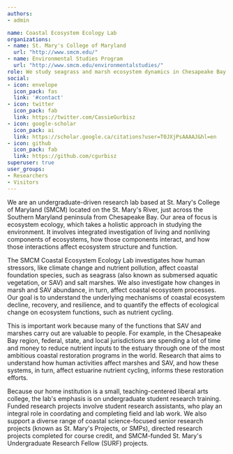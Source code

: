 ```yaml
---
authors:
- admin

name: Coastal Ecosystem Ecology Lab
organizations:
- name: St. Mary's College of Maryland
  url: "http://www.smcm.edu/"
- name: Environmental Studies Program
  url: "http://www.smcm.edu/environmentalstudies/"
role: We study seagrass and marsh ecosystem dynamics in Chesapeake Bay and beyond
social:
- icon: envelope
  icon_pack: fas
  link: '#contact'
- icon: twitter
  icon_pack: fab
  link: https://twitter.com/CassieGurbisz
- icon: google-scholar
  icon_pack: ai
  link: https://scholar.google.ca/citations?user=T0JXjPsAAAAJ&hl=en
- icon: github
  icon_pack: fab
  link: https://github.com/cgurbisz
superuser: true
user_groups:
- Researchers
- Visitors
---
```


We are an undergraduate-driven research lab based at St. Mary's College of Maryland (SMCM) located on the St. Mary's River, just across the Southern Maryland peninsula from Chesapeake Bay. Our area of focus is ecosystem ecology, which takes a holistic approach in studying the environment. It involves integrated investigation of living and nonliving components of ecosystems, how those components interact, and how those interactions affect ecosystem structure and function.

The SMCM Coastal Ecosystem Ecology Lab investigates how human stressors, like climate change and nutrient pollution, affect coastal foundation species, such as seagrass (also known as submersed aquatic vegetation, or SAV) and salt marshes. We also investigate how changes in marsh and SAV abundance, in turn, affect coastal ecosystem processes. Our goal is to understand the underlying mechanisms of coastal ecosystem decline, recovery, and resilience, and to quantify the effects of ecological change on ecosystem functions, such as nutrient cycling.

This is important work because many of the functions that SAV and marshes carry out are valuable to people. For example, in the Chesapeake Bay region, federal, state, and local jurisdictions are spending a lot of time and money to reduce nutrient inputs to the estuary through one of the most ambitious coastal restoration programs in the world. Research that aims to understand how human activities affect marshes and SAV, and how these systems, in turn, affect estuarine nutrient cycling, informs these restoration efforts.

Because our home institution is a small, teaching-centered liberal arts college, the lab's emphasis is on undergraduate student research training. Funded research projects involve student research assistants, who play an integral role in coordating and completing field and lab work. We also support a diverse range of coastal science-focused senior research projects (known as St. Mary's Projects, or SMPs), directed research projects completed for course credit, and SMCM-funded St. Mary's Undergraduate Research Fellow (SURF) projects.
